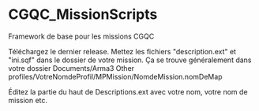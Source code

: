 # CGQC_MissionScripts

Framework de base pour les missions CGQC


Téléchargez le dernier release.
Mettez les fichiers "description.ext" et "ini.sqf" dans le dossier de votre mission. 
Ça se trouve généralement dans votre dossier Documents/Arma3 Other profiles/VotreNomdeProfil/MPMission/NomdeMission.nomDeMap

Éditez la partie du haut de Descriptions.ext avec votre nom, votre nom de mission etc. 
